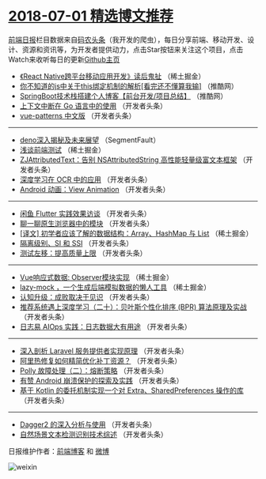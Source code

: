 # [2018-07-01 精选博文推荐](http://hao.caibaojian.com/date/2018/07/01)

[前端日报](http://caibaojian.com/c/news)栏目数据来自[码农头条](http://hao.caibaojian.com/)（我开发的爬虫），每日分享前端、移动开发、设计、资源和资讯等，为开发者提供动力，点击Star按钮来关注这个项目，点击Watch来收听每日的更新[Github主页](https://github.com/kujian/frontendDaily)
* [《React Native跨平台移动应用开发》读后鬼扯](http://hao.caibaojian.com/79022.html) （稀土掘金）
* [你不知道的js中关于this绑定机制的解析[看完还不懂算我输]](http://hao.caibaojian.com/79047.html) （推酷网）
* [SpringBoot技术栈搭建个人博客【前台开发/项目总结】](http://hao.caibaojian.com/79048.html) （推酷网）
* [上下文中断在 Go 语言中的使用](http://hao.caibaojian.com/79052.html) （开发者头条）
* [vue-patterns 中文版](http://hao.caibaojian.com/79056.html) （开发者头条）

***
* [deno深入揭秘及未来展望](http://hao.caibaojian.com/79020.html) （SegmentFault）
* [浅谈前端测试](http://hao.caibaojian.com/79021.html) （稀土掘金）
* [ZJAttributedText：告别 NSAttributedString 高性能轻量级富文本框架](http://hao.caibaojian.com/79032.html) （开发者头条）
* [深度学习在 OCR 中的应用](http://hao.caibaojian.com/79033.html) （开发者头条）
* [Android 动画：View Animation](http://hao.caibaojian.com/79059.html) （开发者头条）

***
* [闲鱼 Flutter 实践效果访谈](http://hao.caibaojian.com/79026.html) （开发者头条）
* [聊一聊原生浏览器中的模块](http://hao.caibaojian.com/79060.html) （开发者头条）
* [[译文] 初学者应该了解的数据结构：Array、HashMap 与 List](http://hao.caibaojian.com/79023.html) （稀土掘金）
* [隔离级别、SI 和 SSI](http://hao.caibaojian.com/79061.html) （开发者头条）
* [测试左移：提高质量上限](http://hao.caibaojian.com/79027.html) （开发者头条）

***
* [Vue响应式数据: Observer模块实现](http://hao.caibaojian.com/79050.html) （稀土掘金）
* [lazy-mock ，一个生成后端模拟数据的懒人工具](http://hao.caibaojian.com/79024.html) （稀土掘金）
* [认知升级：成败取决于见识](http://hao.caibaojian.com/79054.html) （开发者头条）
* [推荐系统遇上深度学习（二十）：贝叶斯个性化排序 (BPR) 算法原理及实战](http://hao.caibaojian.com/79025.html) （开发者头条）
* [日志易 AIOps 实践：日志数据大有用途](http://hao.caibaojian.com/79028.html) （开发者头条）

***
* [深入剖析 Laravel 服务提供者实现原理](http://hao.caibaojian.com/79053.html) （开发者头条）
* [阿里热修复如何精简优化补丁资源？](http://hao.caibaojian.com/79029.html) （开发者头条）
* [Polly 故障处理（二）：熔断策略](http://hao.caibaojian.com/79055.html) （开发者头条）
* [有赞 Android 崩溃保护的探索及实践](http://hao.caibaojian.com/79030.html) （开发者头条）
* [基于 Kotlin 的委托机制实现一个对 Extra、SharedPreferences 操作的库](http://hao.caibaojian.com/79031.html) （开发者头条）

***
* [Dagger2 的深入分析与使用](http://hao.caibaojian.com/79057.html) （开发者头条）
* [自然场景文本检测识别技术综述](http://hao.caibaojian.com/79058.html) （开发者头条）

日报维护作者：[前端博客](http://caibaojian.com/) 和 [微博](http://caibaojian.com/go/weibo)

![weixin](https://user-images.githubusercontent.com/3055447/38468989-651132ac-3b80-11e8-8e6b-15122322a9d7.png)